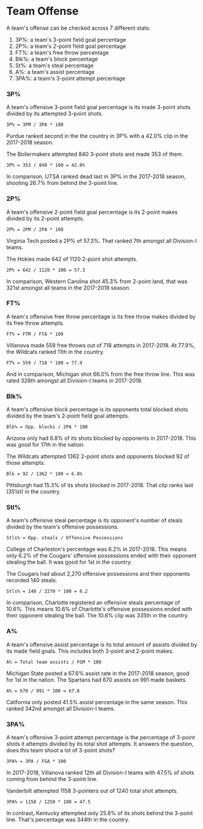 # Team Offense

A team's offense can be checked across 7 different stats:

1. 3P%: a team's 3-point field goal percentage
2. 2P%: a team's 2-point field goal percentage
3. FT%: a team's free throw percentage
4. Blk%: a team's block percentage
5. St%: a team's steal percentage
6. A%: a team's assist percentage
7. 3PA%: a team's 3-point attempt percentage

### 3P%

A team's offensive 3-point field goal percentage is its made 3-point shots divided by its attempted 3-point shots.

`3P% = 3PM / 3PA * 100`

Purdue ranked second in the the country in 3P% with a 42.0% clip in the 2017-2018 season.

The Boilermakers attempted 840 3-point shots and made 353 of them.

`3P% = 353 / 840 * 100 = 42.0%`

In comparison, UTSA ranked dead last in 3P% in the 2017-2018 season, shooting 26.7% from behind the 3-point line.

### 2P%

A team's offensive 2-point field goal percentage is its 2-point makes divided by its 2-point attempts.

`2P% = 2PM / 2PA * 100`

Virginia Tech posted a 2P% of 57.3%. That ranked 7th amongst all Division-I teams.

The Hokies made 642 of 1120 2-point shot attempts.

`2P% = 642 / 1120 * 100 = 57.3`

In comparison, Western Carolina shot 45.3% from 2-point land, that was 321st amongst all teams in the 2017-2018 season.

### FT%

A team's offensive free throw percentage is its free throw makes divided by its free throw attempts.

`FT% = FTM / FTA * 100`

Villanova made 559 free throws out of 718 attempts in 2017-2018. At 77.9%, the Wildcats ranked 11th in the country.

`FT% = 559 / 718 * 100 = 77.9`

And in comparison, Michigan shot 66.0% from the free throw line. This was rated 326th amongst all Division-I teams in 2017-2018.

### Blk%

A team's offensive block percentage is its opponents total blocked shots divided by the team's 2-point field goal attempts.

`Blk% = Opp. blocks / 2PA * 100`

Arizona only had 6.8% of its shots blocked by opponents in 2017-2018. This was good for 17th in the nation.

The Wildcats attempted 1362 2-point shots and opponents blocked 92 of those attempts.

`Blk = 92 / 1362 * 100 = 6.8%`

Pittsburgh had 15.3% of its shots blocked in 2017-2018. That clip ranks last \(351st\) in the country.

### Stl%

A team's offensive steal percentage is its opponent's number of steals divided by the team's offensive possessions.

`Stls% = Opp. steals / Offensive Possessions`

College of Charleston's percentage was 6.2% in 2017-2018. This means only 6.2% of the Cougars' offensive possessions ended with their opponent stealing the ball. It was good for 1st in the country.

The Cougars had about 2,270 offensive possessions and their opponents recorded 140 steals.

`Stls% = 140 / 2270 * 100 = 6.2`

In comparison, Charlotte registered an offensive steals percentage of 10.6%. This means 10.6% of Charlotte's offensive possessions ended with their opponent stealing the ball. The 10.6% clip was 335th in the country.

### A%

A team's offensive assist percentage is its total amount of assists divided by its made field goals. This includes both 3-point and 2-point makes.

`A% = Total team assists / FGM * 100`

Michigan State posted a 67.6% assist rate in the 2017-2018 season, good for 1st in the nation. The Spartans had 670 assists on 991 made baskets.

`A% = 670 / 991 * 100 = 67.6`

California only posted 41.5% assist percentage in the same season. This ranked 342nd amongst all Division-I teams.

### 3PA%

A team's offensive 3-point attempt percentage is the percentage of 3-point shots it attempts divided by its total shot attempts. It answers the question, does this team shoot a lot of 3-point shots?

`3PA% = 3PA / FGA * 100`

In 2017-2018, Villanova ranked 12th all Division-I teams with 47.5% of shots coming from behind the 3-point line.

Vanderbilt attempted 1158 3-pointers out of 1240 total shot attempts.

`3PA% = 1158 / 1250 * 100 = 47.5`

In contrast, Kentucky attempted only 25.8% of its shots behind the 3-point line. That's percentage was 344th in the country.

